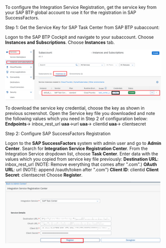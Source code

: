 To configure the Integration Service Registration, get the service key from your SAP BTP global account to use it for the registration in SAP SuccessFactors.

Step 1: Get the Service Key for SAP Task Center from SAP BTP subaccount:

Logon to the SAP BTP Cockpit and navigate to your subaccount. Choose **Instances and Subscriptions**. Choose **Instances** tab. 

![alt text](images/1.png)

To download the service key credential, choose the key as shown in previous screenshot.
Open the Service key file you downloaded and note the following values which you need in Step 2 of configuration below:
**Endpoints**->  inbox_rest_url
**uaa**->url
**uaa**->  clientid
**uaa**-> clientsecret

Step 2: Configure SAP SuccessFactors Registration

Logon to the **SAP SuccessFactors** system with admin user and go to **Admin Center**.
Search for **Integration Service Registration Center**.
From the Integration Service dropdown list, choose **Task Center**.
Enter data with the values which you copied from service key file previously:
**Destination URL**: inbox_rest_url (NOTE: Remove everything that comes after ".com".)
**OAuth URL**: url (NOTE: append /oauth/token after ".com")
**Client ID**: clientid
**Client Secret**: clientsecret
Choose **Register**.

![alt text](images/2.png)